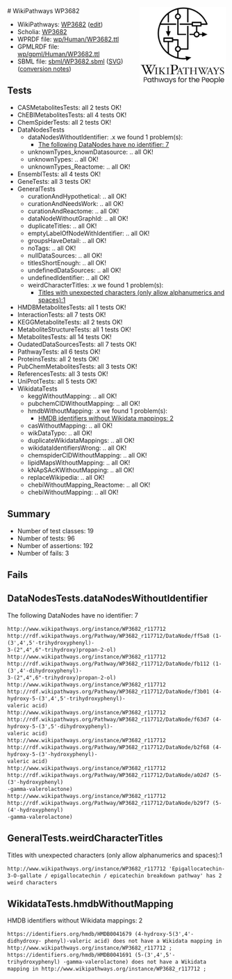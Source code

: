 <img style="float: right; width: 200px" src="../logo.png" />
# WikiPathways WP3682

* WikiPathways: [WP3682](https://new.wikipathways.org/instance/WP3682) ([edit](https://identifiers.org/wikipathways:WP3682))
* Scholia: [WP3682](https://scholia.toolforge.org/wikipathways/WP3682)
* WPRDF file: [wp/Human/WP3682.ttl](../wp/Human/WP3682.ttl)
* GPMLRDF file: [wp/gpml/Human/WP3682.ttl](../wp/gpml/Human/WP3682.ttl)
* SBML file: [sbml/WP3682.sbml](../sbml/WP3682.sbml) ([SVG](../sbml/WP3682.svg)) ([conversion notes](../sbml/WP3682.txt))

## Tests
* CASMetabolitesTests: all 2 tests OK!
* ChEBIMetabolitesTests: all 4 tests OK!
* ChemSpiderTests: all 2 tests OK!
* DataNodesTests
    * dataNodesWithoutIdentifier: .x we found 1 problem(s):
        * [The following DataNodes have no identifier: 7](#d2d32fa6)
    * unknownTypes_knownDatasource: .. all OK!
    * unknownTypes: .. all OK!
    * unknownTypes_Reactome: .. all OK!
* EnsemblTests: all 4 tests OK!
* GeneTests: all 3 tests OK!
* GeneralTests
    * curationAndHypothetical: .. all OK!
    * curationAndNeedsWork: .. all OK!
    * curationAndReactome: .. all OK!
    * dataNodeWithoutGraphId: .. all OK!
    * duplicateTitles: .. all OK!
    * emptyLabelOfNodeWithIdentifier: .. all OK!
    * groupsHaveDetail: .. all OK!
    * noTags: .. all OK!
    * nullDataSources: .. all OK!
    * titlesShortEnough: .. all OK!
    * undefinedDataSources: .. all OK!
    * undefinedIdentifier: .. all OK!
    * weirdCharacterTitles: .x we found 1 problem(s):
        * [Titles with unexpected characters (only allow alphanumerics and spaces):1](#fda87b3f)
* HMDBMetabolitesTests: all 1 tests OK!
* InteractionTests: all 7 tests OK!
* KEGGMetaboliteTests: all 2 tests OK!
* MetaboliteStructureTests: all 1 tests OK!
* MetabolitesTests: all 14 tests OK!
* OudatedDataSourcesTests: all 7 tests OK!
* PathwayTests: all 6 tests OK!
* ProteinsTests: all 2 tests OK!
* PubChemMetabolitesTests: all 3 tests OK!
* ReferencesTests: all 3 tests OK!
* UniProtTests: all 5 tests OK!
* WikidataTests
    * keggWithoutMapping: .. all OK!
    * pubchemCIDWithoutMapping: .. all OK!
    * hmdbWithoutMapping: .x we found 1 problem(s):
        * [HMDB identifiers without Wikidata mappings: 2](#8860e69c)
    * casWithoutMapping: .. all OK!
    * wikDataTypo: .. all OK!
    * duplicateWikidataMappings: .. all OK!
    * wikidataIdentifiersWrong: .. all OK!
    * chemspiderCIDWithoutMapping: .. all OK!
    * lipidMapsWithoutMapping: .. all OK!
    * kNApSAcKWithoutMapping: .. all OK!
    * replaceWikipedia: .. all OK!
    * chebiWithoutMapping_Reactome: .. all OK!
    * chebiWithoutMapping: .. all OK!


## Summary

* Number of test classes: 19
* Number of tests: 96
* Number of assertions: 192
* Number of fails: 3

## Fails

<a name="d2d32fa6" />

## DataNodesTests.dataNodesWithoutIdentifier

The following DataNodes have no identifier: 7
```
http://www.wikipathways.org/instance/WP3682_r117712 http://rdf.wikipathways.org/Pathway/WP3682_r117712/DataNode/ff5a8 (1-(3',4',5'-trihydroxyphenyl)-
3-(2",4",6"-trihydroxy)propan-2-ol)
http://www.wikipathways.org/instance/WP3682_r117712 http://rdf.wikipathways.org/Pathway/WP3682_r117712/DataNode/fb112 (1-(3',4'-dihydroxyphenyl)-
3-(2",4",6"-trihydroxy)propan-2-ol)
http://www.wikipathways.org/instance/WP3682_r117712 http://rdf.wikipathways.org/Pathway/WP3682_r117712/DataNode/f3b01 (4-hydroxy-5-(3',4',5'-trihydroxyphenyl)-
valeric acid)
http://www.wikipathways.org/instance/WP3682_r117712 http://rdf.wikipathways.org/Pathway/WP3682_r117712/DataNode/f63d7 (4-hydroxy-5-(3',5'-dihydroxyphenyl)-
valeric acid)
http://www.wikipathways.org/instance/WP3682_r117712 http://rdf.wikipathways.org/Pathway/WP3682_r117712/DataNode/b2f68 (4-hydroxy-5-(3'-hydroxyphenyl)-
valeric acid)
http://www.wikipathways.org/instance/WP3682_r117712 http://rdf.wikipathways.org/Pathway/WP3682_r117712/DataNode/a02d7 (5-(3'-hydroxyphenyl)
-gamma-valerolactone)
http://www.wikipathways.org/instance/WP3682_r117712 http://rdf.wikipathways.org/Pathway/WP3682_r117712/DataNode/b29f7 (5-(4'-hydroxyphenyl)
-gamma-valerolactone)
```

<a name="fda87b3f" />

## GeneralTests.weirdCharacterTitles

Titles with unexpected characters (only allow alphanumerics and spaces):1
```
http://www.wikipathways.org/instance/WP3682_r117712 'Epigallocatechin-3-O-gallate / epigallocatechin / epicatechin breakdown pathway' has 2 weird characters
```

<a name="8860e69c" />

## WikidataTests.hmdbWithoutMapping

HMDB identifiers without Wikidata mappings: 2
```
https://identifiers.org/hmdb/HMDB0041679 (4-hydroxy-5(3',4'-didhydroxy- phenyl)-valeric acid) does not have a Wikidata mapping in http://www.wikipathways.org/instance/WP3682_r117712 ; 
https://identifiers.org/hmdb/HMDB0041691 (5-(3',4',5'-trihydroxyphenyl) -gamma-valerolactone) does not have a Wikidata mapping in http://www.wikipathways.org/instance/WP3682_r117712 ; 
```

